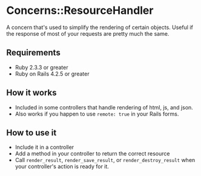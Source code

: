 # Concerns::ResourceHandler
A concern that's used to simplify the rendering of certain objects. Useful if the response of most of your requests are pretty much the same.

## Requirements
* Ruby 2.3.3 or greater
* Ruby on Rails 4.2.5 or greater

## How it works
* Included in some controllers that handle rendering of html, js, and json.
* Also works if you happen to use `remote: true` in your Rails forms. 

## How to use it
* Include it in a controller
* Add a method in your controller to return the correct resource
* Call `render_result`, `render_save_result`, or `render_destroy_result` when your controller's action is ready for it.
